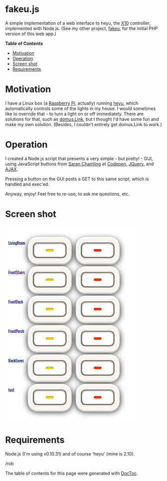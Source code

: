 fakeu.js
====
A simple implementation of a web interface to heyu, the 
<a href='http://en.wikipedia.org/wiki/X10_%28industry_standard%29' target='_blank'>X10</a>
 controller, implemented with Node.js. (See my other project, 
 <a href='https://github.com/RobCranfill/fakeu'>fakeu</a>, for the initial PHP version of this web app.)

**Table of Contents**

- [Motivation](#user-content-motivation)
- [Operation](#user-content-operation)
- [Screen shot](#user-content-screen-shot)
- [Requirements](#user-content-requirements)

Motivation
====
I have a Linux box (a 
<a href='http://www.raspberrypi.org/' target='_blank'>Raspberry Pi</a>, actually) running
<a href='http://heyu.tanj.com/' target='_blank'>heyu</a>, 
which automatically controls some of the lights in my house. 
I would sometimes like to override that - to turn a light on or off immediately. 
There are solutions for that, such as 
<a href='http://domus.link.co.pt/' target='_blank'>domus.Link</a>, 
but I thought I'd have some fun and make my own solution. 
(Besides, I couldn't entirely get domus.Link to work.)


Operation
====
I created a Node.js script that presents a very simple - but pretty! - GUI, using
JavaScript buttons from 
<a href='https://plus.google.com/u/0/114294210195147580398?rel=author' target='_blank'>Saran Chamling</a> at
<a href='http://www.sanwebe.com/2013/01/40-css-buttons-from-codepen' target='_blank'>Codepen</a>,
<a href='http://jquery.com/' target='_blank'>JQuery</a>, and 
<a href='http://api.jquery.com/jquery.ajax/' target='_blank'>AJAX</a>.

Pressing a button on the GUI posts a GET to this same script, which is handled and exec'ed.

Anyway, enjoy! Feel free to re-use, to ask me questions, etc.


Screen shot
====
![screen shot](https://github.com/RobCranfill/fakeu.js/blob/master/screenshot1.png)


Requirements
====
Node.js (I'm using v0.10.31) and of course 'heyu' (mine is 2.10).


 /rob

The table of contents for this page were generated with [DocToc](http://doctoc.herokuapp.com/).
